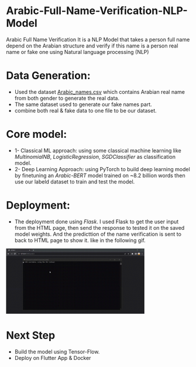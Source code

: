 # Arabic-Full-Name-Verification-NLP-Model

Arabic Full Name Verification It is a NLP Model that takes a person full name depend on the Arabian structure and verify if this name is a person real name or fake one using Natural language processing (NLP)

# Data Generation: 
- Used the dataset <a href="https://github.com/abdallah-elsawy/Arabic-Full-Name-Verification-NLP-Model-/blob/main/Names%20web%20dataset/Arabic_names.csv">Arabic_names.csv</a> which contains Arabian real name from both gender to generate the real data.
- The same dataset used to generate our fake names part.
- combine both real & fake data to one file to be our dataset.

# Core model:

- 1- Classical ML approach: using some classical machine learning like *MultinomialNB*, *LogisticRegression*, *SGDClassifier* as classification model.
- 2- Deep Learning Approach: using PyTorch to build deep learning model by finetuning an *Arabic-BERT* model trained on ~8.2 billion words then use our labeld dataset to train and test the model.

# Deployment:

- The deployment done using *Flask*. I used Flask to get the user input from the HTML page, then send the response to tested it on the saved model weights. And the predicttion of the name verification is sent to back to HTML page to show it. like in the following gif.


<img src="https://github.com/abdallah-elsawy/Arabic-Full-Name-Verification-NLP-Model-/blob/main/Deployment%20Usin%20Flask/deploy.gif" alt="Deployment gif" width="75%">


# Next Step

- Build the model using Tensor-Flow.
- Deploy on Flutter App & Docker

